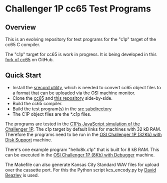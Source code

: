 # Challenger 1P cc65 Test Programs

## Overview

This is an evolving repository for test programs
for the "c1p" target of the cc65 C compiler.

The "c1p" target for cc65 is work in progress. It is being developed
in this [fork of cc65](https://github.com/smuehlst/cc65) on GitHub.

## Quick Start

* Install the [srecord utility](http://srecord.sourceforge.net/), which is needed to convert cc65 object files to a format that can be uploaded via the OSI machine monitor.
* Clone the [cc65](https://github.com/smuehlst/cc65) and [this repository](https://github.com/smuehlst/cc65) side-by-side.
* Build the cc65 compiler.
* Build the test program(s) in the [src subdirectory](https://github.com/smuehlst/c1pctest/tree/master/src)
* The C1P object files are the *.c1p files.

The programs are tested in the [C1Pjs JavaScript simulation
of the Challenger 1P](http://www.pcjs.org/docs/c1pjs/). The c1p target by
default links for machines with 32 kB RAM. Therefore the programs need to
be run in the
[OSI Challenger 1P (32Kb) with Disk Support](http://www.pcjs.org/devices/c1p/machine/32kb/)
machine.

There's one example program "hello8k.c1p" that is built for 8 kB RAM. This
can be executed in the
[OSI Challenger 1P (8Kb) with Debugger](http://www.pcjs.org/docs/c1pjs/)
machine.

The Makefile can also generate Kansas City Standard WAV files for
upload over the cassette port. For this the Python script kcs_encody.py
by [David Beazley](http://www.dabeaz.com/py-kcs/index.html) is used.
